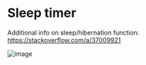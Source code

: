 # Sleep timer

Additional info on sleep/hibernation function:
https://stackoverflow.com/a/37009921


![image](https://github.com/K-Asgari/smaller-scripts/assets/100960169/3e5e933a-2460-4b2a-952f-913430a17fbb)

